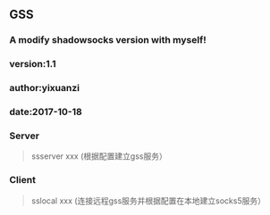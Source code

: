 ## GSS
### A modify shadowsocks version with myself!
### version:1.1
### author:yixuanzi
### date:2017-10-18

### Server
>ssserver xxx (根据配置建立gss服务）

### Client
>sslocal xxx (连接远程gss服务并根据配置在本地建立socks5服务）

